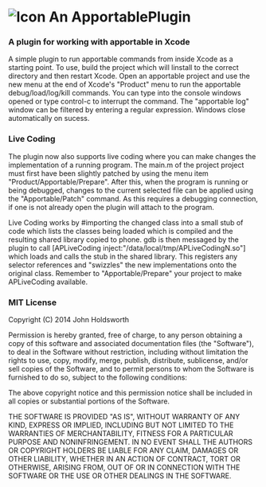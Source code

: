 # ![Icon](http://injectionforxcode.johnholdsworth.com/appdroid.png) An ApportablePlugin

### A plugin for working with apportable in Xcode

A simple plugin to run apportable commands from inside Xcode as a starting point. To use, build the project 
which will linstall to the correct directory and then restart Xcode. Open an apportable project and use 
the new menu at the end of Xcode's "Product" menu to run the apportable debug/load/log/kill commands. 
You can type into the console windows opened or type control-c to interrupt the command. The "apportable 
log" window can be filtered by entering a regular expression. Windows close automatically on sucess.

### Live Coding

The plugin now also supports live coding where you can make changes the implementation of a running
program. The main.m of the project project must first have been slightly patched by using the menu item
"Product/Apportable/Prepare". After this, when the program is running or being debugged,
changes to the current selected file can be applied using the "Apportable/Patch" command. As this
requires a debugging connection, if one is not already open the plugin will attach to the program.

Live Coding works by #importing the changed class into a small stub of code which lists the classes
being loaded which is compiled and the resulting shared library copied to phone. gdb is then messaged 
by the plugin to call [APLiveCoding inject:"/data/local/tmp/APLiveCodingN.so"] which loads and calls the 
stub in the shared library. This registers any selector references and "swizzles" the new implementations 
onto the original class. Remember to "Apportable/Prepare" your project to make APLiveCoding available.

### MIT License

Copyright (C) 2014 John Holdsworth

Permission is hereby granted, free of charge, to any person obtaining a copy of this software and associated 
documentation files (the "Software"), to deal in the Software without restriction, including without limitation 
the rights to use, copy, modify, merge, publish, distribute, sublicense, and/or sell copies of the Software, 
and to permit persons to whom the Software is furnished to do so, subject to the following conditions:

The above copyright notice and this permission notice shall be included in all copies or substantial 
portions of the Software.

THE SOFTWARE IS PROVIDED "AS IS", WITHOUT WARRANTY OF ANY KIND, EXPRESS OR IMPLIED, INCLUDING BUT NOT 
LIMITED TO THE WARRANTIES OF MERCHANTABILITY, FITNESS FOR A PARTICULAR PURPOSE AND NONINFRINGEMENT. 
IN NO EVENT SHALL THE AUTHORS OR COPYRIGHT HOLDERS BE LIABLE FOR ANY CLAIM, DAMAGES OR OTHER LIABILITY, 
WHETHER IN AN ACTION OF CONTRACT, TORT OR OTHERWISE, ARISING FROM, OUT OF OR IN CONNECTION WITH THE 
SOFTWARE OR THE USE OR OTHER DEALINGS IN THE SOFTWARE.
